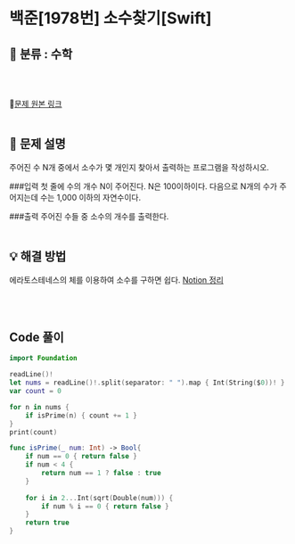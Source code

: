 # 백준[1978번] 소수찾기[Swift]

## 🔎 분류 : 수학
<br><br>

🔗[문제 원본 링크](https://www.acmicpc.net/problem/1978)
<br><br>

## 📝 문제 설명
주어진 수 N개 중에서 소수가 몇 개인지 찾아서 출력하는 프로그램을 작성하시오.

###입력
첫 줄에 수의 개수 N이 주어진다. N은 100이하이다. 다음으로 N개의 수가 주어지는데 수는 1,000 이하의 자연수이다.

###출력
주어진 수들 중 소수의 개수를 출력한다.
<br><br>

## 💡 해결 방법
에라토스테네스의 체를 이용하여 소수를 구하면 쉽다.
[Notion 정리](https://working-melody-26f.notion.site/Sieve-of-Eratosthenes-49bf84f837324d6e84510d39658677b8)

<br><br>

## Code 풀이
```Swift
import Foundation

readLine()!
let nums = readLine()!.split(separator: " ").map { Int(String($0))! }
var count = 0

for n in nums {
    if isPrime(n) { count += 1 }
}
print(count)

func isPrime(_ num: Int) -> Bool{
    if num == 0 { return false }
    if num < 4 { 
        return num == 1 ? false : true
    }
    
    for i in 2...Int(sqrt(Double(num))) {
        if num % i == 0 { return false }
    }
    return true
}
```
